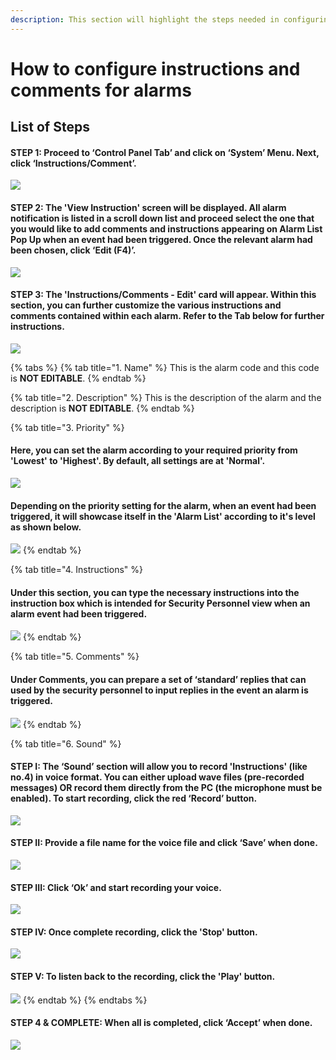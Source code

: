 ```yaml
---
description: This section will highlight the steps needed in configuring alarms
---
```


# How to configure instructions and comments for alarms

## List of Steps

#### STEP 1: Proceed to ‘Control Panel Tab’ and click on ‘System’ Menu. Next, click ‘Instructions/Comment’.

![](../.gitbook/assets/untitled1%20%2819%29.png)



#### STEP 2: The 'View Instruction' screen will be displayed. All alarm notification is listed in a scroll down list and proceed select the one that you would like to add comments and instructions appearing on Alarm List Pop Up when an event had been triggered. Once the relevant alarm had been chosen, click ‘Edit \(F4\)’. 

![](../.gitbook/assets/untitled2a%20%285%29.png)



#### STEP 3: The 'Instructions/Comments - Edit' card will appear. Within this section, you can further customize the various instructions and comments contained within each alarm. Refer to the Tab below for further instructions.

![](../.gitbook/assets/untitled3%20%289%29.png)

{% tabs %}
{% tab title="1. Name" %}
This is the alarm code and this code is **NOT EDITABLE**.
{% endtab %}

{% tab title="2. Description" %}
This is the description of the alarm and the description is **NOT EDITABLE**.
{% endtab %}

{% tab title="3. Priority" %}
#### Here, you can set the alarm according to your required priority from 'Lowest' to 'Highest'. By default, all settings are at 'Normal'. 

![](../.gitbook/assets/untitled4%20%287%29.png)



#### Depending on the priority setting for the alarm, when an event had been triggered, it will showcase itself in the 'Alarm List' according to it's level as shown below.

![](../.gitbook/assets/untitled5%20%285%29.png)
{% endtab %}

{% tab title="4. Instructions" %}
#### Under this section, you can type the necessary instructions into the instruction box which is intended for Security Personnel view when an alarm event had been triggered. 

![](../.gitbook/assets/untitled6%20%284%29.png)
{% endtab %}

{% tab title="5. Comments" %}
#### Under Comments, you can prepare a set of ‘standard’ replies that can used by the security personnel to input replies in the event an alarm is triggered.

![](../.gitbook/assets/untitled7%20%2812%29.png)
{% endtab %}

{% tab title="6. Sound" %}
#### STEP I: The ‘Sound’ section will allow you to record 'Instructions' \(like no.4\) in voice format. You can either upload wave files \(pre-recorded messages\) OR record them directly from the PC \(the microphone must be enabled\). To start recording, click the red ‘Record’ button.

![](../.gitbook/assets/untitled8%20%281%29.png)



#### STEP II: Provide a file name for the voice file and click ‘Save’ when done.

![](../.gitbook/assets/untitled9%20%283%29.png)



#### STEP III: Click ‘Ok’ and start recording your voice. 

![](../.gitbook/assets/untitled10.png)



#### STEP IV: Once complete recording, click the 'Stop' button.

![](../.gitbook/assets/untitled11.png)



#### STEP V: To listen back to the recording, click the 'Play' button. 

![](../.gitbook/assets/untitled12%20%281%29.png)
{% endtab %}
{% endtabs %}



#### STEP 4 & COMPLETE: When all is completed, click ‘Accept’ when done.

![](../.gitbook/assets/untitled13%20%281%29.png)

